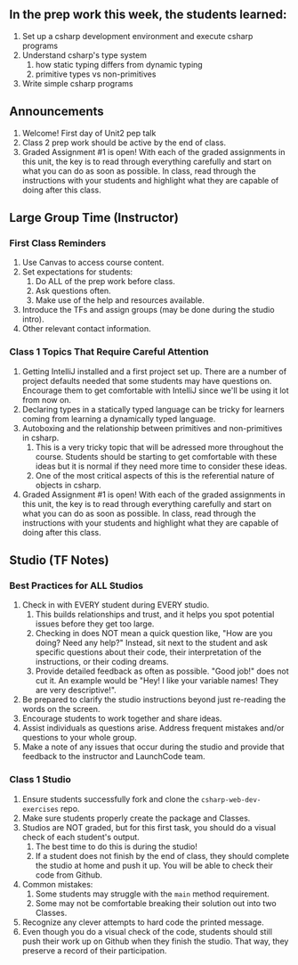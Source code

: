 ## In the prep work this week, the students learned:

1. Set up a csharp development environment and execute csharp programs
1. Understand csharp's type system
   1. how static typing differs from dynamic typing
   1. primitive types vs non-primitives
1. Write simple csharp programs

## Announcements

1. Welcome! First day of Unit2 pep talk
1. Class 2 prep work should be active by the end of class.
1. Graded Assignment #1 is open! With each of the graded assignments in this unit, the key is to read through everything carefully and start on what you can do as soon as possible. In class, read through the instructions with your students and highlight what they are capable of doing after this class.

## Large Group Time (Instructor)

### First Class Reminders

1. Use Canvas to access course content.
1. Set expectations for students:
   1. Do ALL of the prep work before class.
   1. Ask questions often.
   1. Make use of the help and resources available.
1. Introduce the TFs and assign groups (may be done during the studio intro).
1. Other relevant contact information.

### Class 1 Topics That Require Careful Attention

1. Getting IntelliJ installed and a first project set up. There are a number of 
   project defaults needed that some students may have questions on. Encourage them to get comfortable with IntelliJ since we'll be using it lot from now on.
1. Declaring types in a statically typed language can be tricky for learners          coming from learning a dynamically typed language.
1. Autoboxing and the relationship between primitives and non-primitives in csharp.
   1. This is a very tricky topic that will be adressed more throughout the course.
      Students should be starting to get comfortable with these ideas but it is normal if they need more time to consider these ideas.
   1. One of the most critical aspects of this is the referential nature of objects
      in csharp.
1. Graded Assignment #1 is open! With each of the graded assignments in this unit, the key is to read through everything carefully and start on what you can do as soon as possible. In class, read through the instructions with your students and highlight what they are capable of doing after this class.

## Studio (TF Notes)

### Best Practices for ALL Studios

1. Check in with EVERY student during EVERY studio.
   1. This builds relationships and trust, and it helps you spot potential issues before they get too large.
   1. Checking in does NOT mean a quick question like, "How are you doing? Need any help?" Instead, sit next to the student and ask specific questions about their code, their interpretation of the instructions, or their coding dreams.
   1. Provide detailed feedback as often as possible. "Good job!" does not cut it. An example would be "Hey! I like your variable names! They are very descriptive!".
1. Be prepared to clarify the studio instructions beyond just re-reading the words on the screen.
1. Encourage students to work together and share ideas.
1. Assist individuals as questions arise. Address frequent mistakes and/or questions to your whole group.
1. Make a note of any issues that occur during the studio and provide that feedback to the instructor and LaunchCode team.

### Class 1 Studio

1. Ensure students successfully fork and clone the ``csharp-web-dev-exercises`` repo.
1. Make sure students properly create the package and Classes.
1. Studios are NOT graded, but for this first task, you should do a visual check of each student's output.
   1. The best time to do this is during the studio!
   1. If a student does not finish by the end of class, they should complete the studio at home and push it up. You will be able to check their code from Github.
1. Common mistakes:
   1. Some students may struggle with the ``main`` method requirement.
   1. Some may not be comfortable breaking their solution out into two Classes.
1. Recognize any clever attempts to hard code the printed message.
1. Even though you do a visual check of the code, students should still push their work up on Github when they finish the studio. That way, they preserve a record of their participation.
